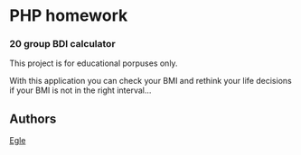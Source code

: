 # PHP homework

### 20 group BDI calculator

This project is for educational porpuses only.

With this application you can check your BMI and rethink your life decisions if your BMI is not in the right interval...

## Authors

[Egle](https://github.com/EgleJuske/)
